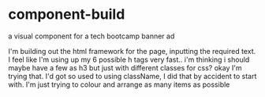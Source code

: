 # component-build

a visual component for a tech bootcamp banner ad

I'm building out the html framework for the page, inputting the required text.
I feel like I'm using up my 6 possible h tags very fast.. i'm thinking i should maybe have a few as h3 but just with different classes for css? okay I'm trying that. I'd got so used to using className, I did that by accident to start with. I'm just trying to colour and arrange as many items as possible
